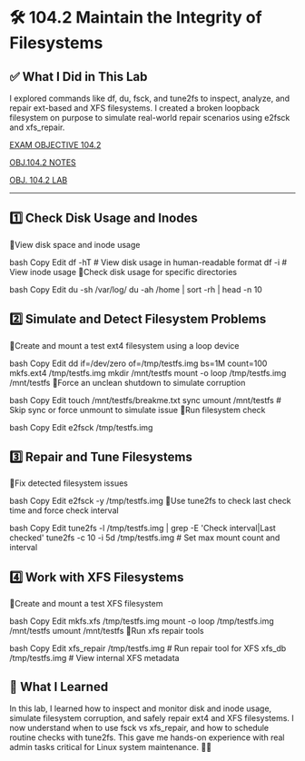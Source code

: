 # 🛠️ 104.2 Maintain the Integrity of Filesystems

## ✅ What I Did in This Lab
I explored commands like df, du, fsck, and tune2fs to inspect, analyze, and repair ext-based and XFS filesystems. I created a broken loopback filesystem on purpose to simulate real-world repair scenarios using e2fsck and xfs_repair.

[EXAM OBJECTIVE 104.2](https://www.lpi.org/our-certifications/exam-101-102-objectives/#104.2_Maintain_the_integrity_of_filesystems)

[OBJ.104.2 NOTES]()

[OBJ. 104.2 LAB]()

---

## 1️⃣ Check Disk Usage and Inodes
🔹View disk space and inode usage

bash
Copy
Edit
df -hT          # View disk usage in human-readable format
df -i           # View inode usage
🔹Check disk usage for specific directories

bash
Copy
Edit
du -sh /var/log/
du -ah /home | sort -rh | head -n 10
## 2️⃣ Simulate and Detect Filesystem Problems
🔹Create and mount a test ext4 filesystem using a loop device

bash
Copy
Edit
dd if=/dev/zero of=/tmp/testfs.img bs=1M count=100
mkfs.ext4 /tmp/testfs.img
mkdir /mnt/testfs
mount -o loop /tmp/testfs.img /mnt/testfs
🔹Force an unclean shutdown to simulate corruption

bash
Copy
Edit
touch /mnt/testfs/breakme.txt
sync
umount /mnt/testfs   # Skip sync or force unmount to simulate issue
🔹Run filesystem check

bash
Copy
Edit
e2fsck /tmp/testfs.img
## 3️⃣ Repair and Tune Filesystems
🔹Fix detected filesystem issues

bash
Copy
Edit
e2fsck -y /tmp/testfs.img
🔹Use tune2fs to check last check time and force check interval

bash
Copy
Edit
tune2fs -l /tmp/testfs.img | grep -E 'Check interval|Last checked'
tune2fs -c 10 -i 5d /tmp/testfs.img   # Set max mount count and interval
## 4️⃣ Work with XFS Filesystems
🔹Create and mount a test XFS filesystem

bash
Copy
Edit
mkfs.xfs /tmp/testfs.img
mount -o loop /tmp/testfs.img /mnt/testfs
umount /mnt/testfs
🔹Run xfs repair tools

bash
Copy
Edit
xfs_repair /tmp/testfs.img   # Run repair tool for XFS
xfs_db /tmp/testfs.img       # View internal XFS metadata

## 🧠 What I Learned
In this lab, I learned how to inspect and monitor disk and inode usage, simulate filesystem corruption, and safely repair ext4 and XFS filesystems. I now understand when to use fsck vs xfs_repair, and how to schedule routine checks with tune2fs. This gave me hands-on experience with real admin tasks critical for Linux system maintenance. 🐧💾
